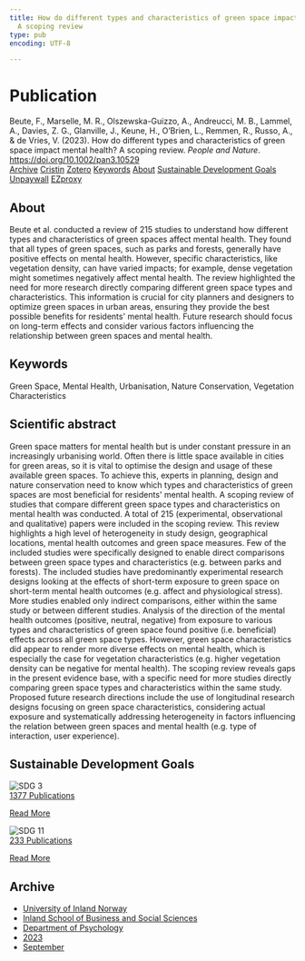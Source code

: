 ```yaml
---
title: How do different types and characteristics of green space impact mental health?
  A scoping review
type: pub
encoding: UTF-8

---
```

<h1>Publication</h1>
<article id="csl-bib-container-J2BUG269" class="csl-bib-container">
  <div class="csl-bib-body"> <div class="csl-entry">Beute, F., Marselle, M. R., Olszewska-Guizzo, A., Andreucci, M. B., Lammel, A., Davies, Z. G., Glanville, J., Keune, H., O’Brien, L., Remmen, R., Russo, A., &#38; de Vries, V. (2023). How do different types and characteristics of green space impact mental health? A scoping review. <i>People and Nature</i>. <a href="https://doi.org/10.1002/pan3.10529">https://doi.org/10.1002/pan3.10529</a></div> </div>
  <div class="csl-bib-buttons">
    <a href="#taxonomy-article-J2BUG269" alt="archive" class="csl-bib-button">Archive</a>
    <a href="https://app.cristin.no/results/show.jsf?id=2177805" alt="Cristin" class="csl-bib-button">Cristin</a>
    <a href="http://zotero.org/groups/5881554/items/J2BUG269" alt="Zotero" class="csl-bib-button">Zotero</a>
    <a href="#keywords-article-J2BUG269" alt="keywords" class="csl-bib-button">Keywords</a>
    <a href="#about-article-J2BUG269" alt="about_pub" class="csl-bib-button">About</a>
    <a href="#sdg-article-J2BUG269" alt="sdg" class="csl-bib-button">Sustainable Development Goals</a>
    <a href="https://onlinelibrary.wiley.com/doi/pdfdirect/10.1002/pan3.10529" alt="Unpaywall" class="csl-bib-button">Unpaywall</a>
    <a href="https://onlinelibrary.wiley.com/doi/pdfdirect/10.1002/pan3.10529" alt="EZproxy" class="csl-bib-button">EZproxy</a>
  </div>
  <div id="csl-bib-meta-container-J2BUG269"></div>
</article>
<div id="csl-bib-meta-J2BUG269" class="csl-bib-meta">
  <article id="about-article-J2BUG269" class="about_pub-article">
    <h1>About</h1>
    Beute et al. conducted a review of 215 studies to understand how different types and characteristics of green spaces affect mental health. They found that all types of green spaces, such as parks and forests, generally have positive effects on mental health. However, specific characteristics, like vegetation density, can have varied impacts; for example, dense vegetation might sometimes negatively affect mental health. The review highlighted the need for more research directly comparing different green space types and characteristics. This information is crucial for city planners and designers to optimize green spaces in urban areas, ensuring they provide the best possible benefits for residents' mental health. Future research should focus on long-term effects and consider various factors influencing the relationship between green spaces and mental health.
  </article>
  <article id="keywords-article-J2BUG269" class="keywords-article">
    <h1>Keywords</h1>
    Green Space, Mental Health, Urbanisation, Nature Conservation, Vegetation Characteristics
  </article>
  <article id="abstract-article-J2BUG269" class="abstract-article">
    <h1>Scientific abstract</h1>
    Green space matters for mental health but is under constant pressure in an increasingly urbanising world. Often there is little space available in cities for green areas, so it is vital to optimise the design and usage of these available green spaces. To achieve this, experts in planning, design and nature conservation need to know which types and characteristics of green spaces are most beneficial for residents' mental health. 
A scoping review of studies that compare different green space types and characteristics on mental health was conducted. A total of 215 (experimental, observational and qualitative) papers were included in the scoping review. 
This review highlights a high level of heterogeneity in study design, geographical locations, mental health outcomes and green space measures. Few of the included studies were specifically designed to enable direct comparisons between green space types and characteristics (e.g. between parks and forests). The included studies have predominantly experimental research designs looking at the effects of short-term exposure to green space on short-term mental health outcomes (e.g. affect and physiological stress). More studies enabled only indirect comparisons, either within the same study or between different studies. 
Analysis of the direction of the mental health outcomes (positive, neutral, negative) from exposure to various types and characteristics of green space found positive (i.e. beneficial) effects across all green space types. However, green space characteristics did appear to render more diverse effects on mental health, which is especially the case for vegetation characteristics (e.g. higher vegetation density can be negative for mental health). 
The scoping review reveals gaps in the present evidence base, with a specific need for more studies directly comparing green space types and characteristics within the same study. Proposed future research directions include the use of longitudinal research designs focusing on green space characteristics, considering actual exposure and systematically addressing heterogeneity in factors influencing the relation between green spaces and mental health (e.g. type of interaction, user experience).
  </article>
  <article id="sdg-article-J2BUG269" class="sdg-article">
    <h1>Sustainable Development Goals</h1>
    <div class="sdg-container"><div id="sdg3" class="sdg">
        <img src="{{< params subfolder >}}images/sdg/sdg03_en.png" class="image" alt="SDG 3">
        <div class="sdg-overlay">
          <a href="{{< params subfolder >}}en/archive/?sdg=3#archive" class="sdg-publication-count"><span>1377</span> Publications</a>
          <p><a href="https://sdgs.un.org/goals/goal3" class="sdg-read-more">Read More</a></p>
        </div>
      </div> <div id="sdg11" class="sdg">
        <img src="{{< params subfolder >}}images/sdg/sdg11_en.png" class="image" alt="SDG 11">
        <div class="sdg-overlay">
          <a href="{{< params subfolder >}}en/archive/?sdg=11#archive" class="sdg-publication-count"><span>233</span> Publications</a>
          <p><a href="https://sdgs.un.org/goals/goal11" class="sdg-read-more">Read More</a></p>
        </div>
      </div></div>
  </article>
  <article id="taxonomy-article-J2BUG269" class="taxonomy-article">
    <h1>Archive</h1>
    <ul>
      <li><a href="{{< params subfolder >}}en/archive/?key=3DCRN523">University of Inland Norway</a></li>
      <li><a href="{{< params subfolder >}}en/archive/?key=DU8Q9LN9">Inland School of Business and Social Sciences</a></li>
      <li><a href="{{< params subfolder >}}en/archive/?key=KTD9NXA8">Department of Psychology</a></li>
      <li><a href="{{< params subfolder >}}en/archive/?key=E5HY97HN">2023</a></li>
      <li><a href="{{< params subfolder >}}en/archive/?key=MRZ2YXNW">September</a></li>
    </ul>
  </article>
</div>
